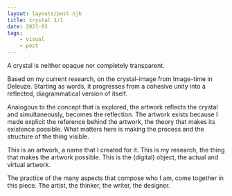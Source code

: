 ```yaml
---
layout: layouts/post.njk
title: crystal 1/1
date: 2021-03
tags: 
    - visual
    - post
---
```



<p class="text">
A crystal is neither opaque nor completely transparent.
</p>
<p class="text">
Based on my current research, on the crystal-image from Image-time in Deleuze. Starting as words, it progresses from a cohesive unity into a reflected, diagrammatical version of itself.
</p>
<p class="text">
Analogous to the concept that is explored, the artwork reflects the crystal and simultaneously, becomes the reflection. The artwork exists because I made explicit the reference behind the artwork, the theory that makes its existence possible. What matters here is making the process and the structure of the thing visible.
</p>
<p class="text">
This is an artwork, a name that I created for it. This is my research, the thing that makes the artwork possible. This is the (digital) object, the actual and virtual artwork.
</p>
<p class="text">
The practice of the many aspects that compose who I am, come together in this piece. The artist, the thinker, the writer, the designer.
</p>

<div class="grid-container">
    <div class="grid-item">
        <img src="{{ '/assets/styles/img/crystal.jpg' | url }}" alt=""/>
    </div>
</div>
